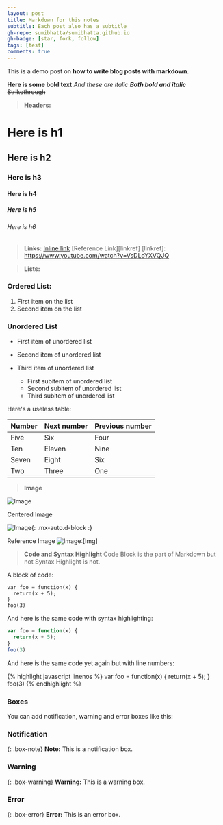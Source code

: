 ```yaml
---
layout: post
title: Markdown for this notes
subtitle: Each post also has a subtitle
gh-repo: sumibhatta/sumibhatta.github.io
gh-badge: [star, fork, follow]
tags: [test]
comments: true
---
```


This is a demo post on **how to write blog posts with markdown**.

**Here is some bold text**
_And these are italic_
**_Both bold and italic_**
~~Strikethrough~~

>**Headers:**
# Here is h1
## Here is h2
### Here is h3
#### Here is h4
##### Here is h5
###### Here is h6

>**Links:**
[Inline link](https://www.youtube.com/watch?v=WgTMeICssXY&list=RDWgTMeICssXY&index=1)
[Reference Link][linkref]
[linkref]: https://www.youtube.com/watch?v=VsDLoYXVQJQ

>**Lists:**
### Ordered List:
1. First item on the list
2. Second item on the list

### Unordered List
- First item of unordered list
* Second item of unordered list
+ Third item of unordered list

  - First subitem of unordered list
  * Second subitem of unordered list
  + Third subitem of unordered list


Here's a useless table:

| Number | Next number | Previous number |
| :------ |:--- | :--- |
| Five | Six | Four |
| Ten | Eleven | Nine |
| Seven | Eight | Six |
| Two | Three | One |

>**Image**

![Image](https://s3-media3.fl.yelpcdn.com/bphoto/cQ1Yoa75m2yUFFbY2xwuqw/348s.jpg)

Centered Image

![Image](https://s3-media3.fl.yelpcdn.com/bphoto/cQ1Yoa75m2yUFFbY2xwuqw/348s.jpg){: .mx-auto.d-block :}

Reference Image
![Image]:[Img]

[Image]:https://s3-media3.fl.yelpcdn.com/bphoto/cQ1Yoa75m2yUFFbY2xwuqw/348s.jpg


>**Code and Syntax Highlight**
Code Block is the part of Markdown but not Syntax Highlight is not.

A block of code:
~~~
var foo = function(x) {
  return(x + 5);
}
foo(3)
~~~

And here is the same code with syntax highlighting:

```javascript
var foo = function(x) {
  return(x + 5);
}
foo(3)
```

And here is the same code yet again but with line numbers:

{% highlight javascript linenos %}
var foo = function(x) {
  return(x + 5);
}
foo(3)
{% endhighlight %}

###
### Boxes
You can add notification, warning and error boxes like this:

### Notification

{: .box-note}
**Note:** This is a notification box.

### Warning

{: .box-warning}
**Warning:** This is a warning box.

### Error

{: .box-error}
**Error:** This is an error box.